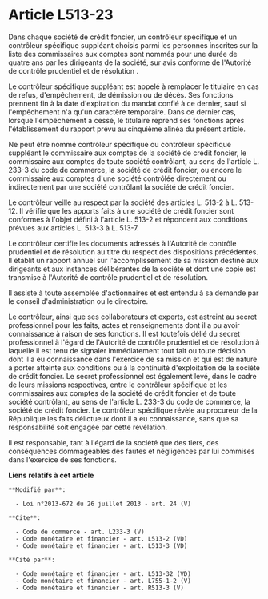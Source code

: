 # Article L513-23

Dans chaque société de crédit foncier, un contrôleur spécifique et un contrôleur spécifique suppléant choisis parmi les
personnes inscrites sur la liste des commissaires aux comptes sont nommés pour une durée de quatre ans par les dirigeants de
la société, sur avis conforme de l'Autorité de contrôle prudentiel et de résolution . 

Le contrôleur spécifique suppléant est appelé à remplacer le titulaire en cas de refus, d'empêchement, de démission ou de
décès. Ses fonctions prennent fin à la date d'expiration du mandat confié à ce dernier, sauf si l'empêchement n'a qu'un
caractère temporaire. Dans ce dernier cas, lorsque l'empêchement a cessé, le titulaire reprend ses fonctions après
l'établissement du rapport prévu au cinquième alinéa du présent article. 

Ne peut être nommé contrôleur spécifique ou contrôleur spécifique suppléant le commissaire aux comptes de la société de
crédit foncier, le commissaire aux comptes de toute société contrôlant, au sens de l'article L. 233-3 du code de commerce, la
société de crédit foncier, ou encore le commissaire aux comptes d'une société contrôlée directement ou indirectement par une
société contrôlant la société de crédit foncier. 

Le contrôleur veille au respect par la société des articles L. 513-2 à L. 513-12. Il vérifie que les apports faits à une
société de crédit foncier sont conformes à l'objet défini à l'article L. 513-2 et répondent aux conditions prévues aux
articles L. 513-3 à L. 513-7. 

Le contrôleur certifie les documents adressés à l'Autorité de contrôle prudentiel et de résolution au titre du respect des
dispositions précédentes. Il établit un rapport annuel sur l'accomplissement de sa mission destiné aux dirigeants et aux
instances délibérantes de la société et dont une copie est transmise à l'Autorité de contrôle prudentiel et de résolution. 

Il assiste à toute assemblée d'actionnaires et est entendu à sa demande par le conseil d'administration ou le directoire. 

Le contrôleur, ainsi que ses collaborateurs et experts, est astreint au secret professionnel pour les faits, actes et
renseignements dont il a pu avoir connaissance à raison de ses fonctions. Il est toutefois délié du secret professionnel à
l'égard de l'Autorité de contrôle prudentiel et de résolution à laquelle il est tenu de signaler immédiatement tout fait ou
toute décision dont il a eu connaissance dans l'exercice de sa mission et qui est de nature à porter atteinte aux conditions
ou à la continuité d'exploitation de la société de crédit foncier. Le secret professionnel est également levé, dans le cadre
de leurs missions respectives, entre le contrôleur spécifique et les commissaires aux comptes de la société de crédit foncier
et de toute société contrôlant, au sens de l'article L. 233-3 du code de commerce, la société de crédit foncier. Le
contrôleur spécifique révèle au procureur de la République les faits délictueux dont il a eu connaissance, sans que sa
responsabilité soit engagée par cette révélation. 

Il est responsable, tant à l'égard de la société que des tiers, des conséquences dommageables des fautes et négligences par
lui commises dans l'exercice de ses fonctions.

**Liens relatifs à cet article**

	**Modifié par**:

	  - Loi n°2013-672 du 26 juillet 2013 - art. 24 (V)

	**Cite**:

	  - Code de commerce - art. L233-3 (V)
	  - Code monétaire et financier - art. L513-2 (VD)
	  - Code monétaire et financier - art. L513-3 (VD)

	**Cité par**:

	  - Code monétaire et financier - art. L513-32 (VD)
	  - Code monétaire et financier - art. L755-1-2 (V)
	  - Code monétaire et financier - art. R513-3 (V)
